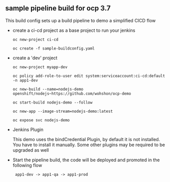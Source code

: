 ## sample pipeline build for ocp 3.7

This build config sets up a build pipeline to demo a simplified CICD flow

  * create a ci-cd project as a base project to run your jenkins

	```
	oc new-project ci-cd
	
	oc create -f sample-buildconfig.yaml
	```

  * create a 'dev' project

	```
	oc new-project myapp-dev
	
	oc policy add-role-to-user edit system:serviceaccount:ci-cd:default -n app1-dev
	
	oc new-build --name=nodejs-demo openshift/nodejs~https://github.com/wohshon/ocp-demo
	
	oc start-build nodejs-demo --follow

	oc new-app --image-stream=nodejs-demo:latest
	
	oc expose svc nodejs-demo
	```
  * Jenkins Plugin
  
    This demo uses the bindCredential Plugin, by default it is not installed. You have to install it manually. Some other plugins may be required to be upgraded as well 

  * Start the pipeline build, the code will be deployed and promoted in the following flow

	` app1-dev -> app1-qa -> app1-prod`
